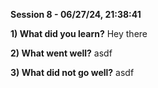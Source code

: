 **Session 8 - 06/27/24, 21:38:41**

**1) What did you learn?**
Hey there

**2) What went well?**
asdf

**3) What did not go well?**
asdf

